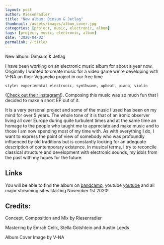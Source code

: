 ```yaml
---
layout: post
author: Riesenradler
title: "New album: Dimsum & Jetlag"
thumbnail: /assets/images/album_cover.jpg
categories: [project, music, electronic, album]
tags: [project, music, electronic, album]
date: '2020-04-02'
permalink: /:title/
---
```


New album: Dimsum & Jetlag

I have been working on an electronic music album for about a year now. Originally I wanted to create music
for a video game we're developing with V-NA on their Veganeko project in our free time

    style: experimental electronic, synthwave, upbeat, piano, violin

<!--more-->
<!-- put this at the end of what we wish to have as an excerpt -->
([Check out their instagram!](https://www.instagram.com/veganekoweirdo/)).
Composing this music was so much fun that I decided to make a short EP out of it.

It is a very personal project and some of the music I used has been on my mind for over 5 years. The whole tone of it is
that of an ironic observer living all over Europe during quite turbulent times and at the same time an homage to the people
who taught me to appreciate and make music and to those I am now spending most of my time with. As with everything I do,
I want to express the point of view of somebody who was profoundly influenced by old traditions but is constantly looking
for an adequate description of contemporary existence.
In musical terms, I try to reconcile classical structure and development with electronic sounds, my idols from the past with my hopes for the future.


## Links

You will be able to find the album on [bandcamp](https://riesenradler.bandcamp.com), youtube [youtube](https://www.youtube.com/channel/UCkyf5Jj3E-74nGi9W7a3xmQ) and all major streaming sites starting November 1st 2020!

## Credits:

Concept, Composition and Mix by Riesenradler
<p>Mastering by Emrah Celik, Stella Gotshtein and Austin Leeds</p>

Album Cover Image by V-NA
